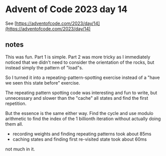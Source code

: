 # Advent of Code 2023 day 14

See [https://adventofcode.com/2023/day/14](https://adventofcode.com/2023/day/14)

## notes

This was fun. Part 1 is simple. Part 2 was more tricky as I immediately noticed that we didn't need to consider the
orientation of the rocks, but instead simply the pattern of "load"s.

So I turned it into a repeating-pattern-spotting exercise instead of a "have we seen this state before" exercise.

The repeating pattern spotting code was interesting and fun to write, but unnecessary and slower than the "cache" 
all states and find the first repetition.

But the essence is the same either way. Find the cycle and use modulo arithmetic to find the index of the 1 billionth
iteration without actually doing them all.

- recording weights and finding repeating patterns took about 85ms
- caching states and finding first re-visited state took about 60ms

not much in it.